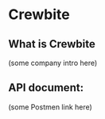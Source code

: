 # Crewbite

## What is Crewbite
(some company intro here)
## API document:
(some Postmen link here)




